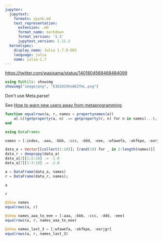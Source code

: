 ```yaml
---
jupyter:
  jupytext:
    formats: ipynb,md
    text_representation:
      extension: .md
      format_name: markdown
      format_version: '1.3'
      jupytext_version: 1.11.2
  kernelspec:
    display_name: Julia 1.7.0-DEV
    language: julia
    name: julia-1.7
---
```


https://twitter.com/wasisama/status/1401804568468484099

```julia
using MyUtils: showimg
showimg("image/png", "E3Q1019VoAEZfmL.png")
```

Don't use Meta.parse!

See [How to warn new users away from metaprogramming](https://discourse.julialang.org/t/how-to-warn-new-users-away-from-metaprogramming/35022).

```julia
function equalrows(a, r, names = propertynames(a))
    a[.&((getproperty(a, n) .== getproperty(r, n) for n in names)...), :]
end
```

```julia
using DataFrames

names = [:index, :aaa, :bbb, :ccc, :ddd, :eee, :wfawefa, :okfkpe, :eorjgr]

data_a = Vector[[collect(1:10)]; [rand(10) for _ in 2:length(names)]]
data_r = deepcopy(data_a)
data_a[2][1:2:10] .= -1.0
data_a[7][1:3:10] .= -2.0

a = DataFrame(data_a, names)
r = DataFrame(data_r, names);
```

```julia
a
```

```julia
r
```

```julia
@show names
equalrows(a, r)
```

```julia
@show names_aaa_to_eee = [:aaa, :bbb, :ccc, :ddd, :eee]
equalrows(a, r, names_aaa_to_eee)
```

```julia
@show names_last_3 = [:wfawefa, :okfkpe, :eorjgr]
equalrows(a, r, names_last_3)
```

```julia

```
